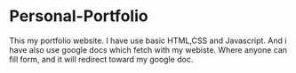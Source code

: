 # Personal-Portfolio
This my portfolio website. I have use basic HTML,CSS and Javascript.  And i have also use google docs which fetch with my webiste. Where anyone can fill form, and it will redirect toward my google doc.
